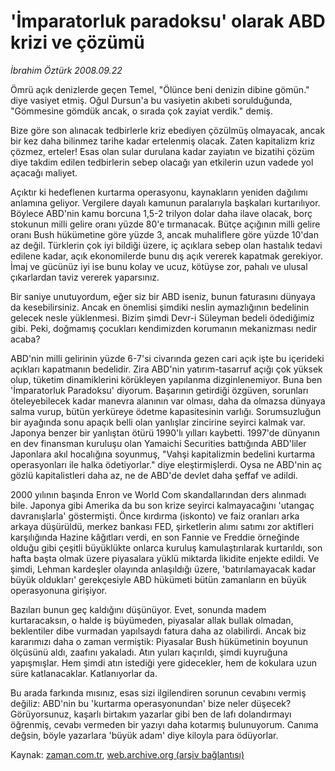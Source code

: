 # 'İmparatorluk paradoksu' olarak ABD krizi ve çözümü

*İbrahim Öztürk 2008.09.22*

<tr><td class="metin" colspan="2" style="padding-top: 20px; padding-left: 5px; padding-right: 10px;">Ömrü açık denizlerde geçen Temel, "Ölünce beni denizin dibine gömün." diye vasiyet etmiş. Oğul Dursun'a bu vasiyetin akıbeti sorulduğunda, "Gömmesine gömdük ancak, o sırada çok zayiat verdik." demiş.</td></tr><tr><td class="metin" colspan="2" style="padding-top: 20px; padding-left: 5px; padding-right: 10px;"><p>Bize göre son alınacak tedbirlerle kriz ebediyen çözülmüş olmayacak, ancak bir kez daha bilinmez tarihe kadar ertelenmiş olacak. Zaten kapitalizm kriz çözmez, erteler! Esas olan sular durulana kadar zayiatın ve bizatihi çözüm diye takdim edilen tedbirlerin sebep olacağı yan etkilerin uzun vadede yol açacağı maliyet. 
<p> Açıktır ki hedeflenen kurtarma operasyonu, kaynakların yeniden dağılımı anlamına geliyor. Vergilere dayalı kamunun paralarıyla başkaları kurtarılıyor. Böylece ABD'nin kamu borcuna 1,5-2 trilyon dolar daha ilave olacak, borç stokunun milli gelire oranı yüzde 80'e tırmanacak. Bütçe açığının milli gelire oranı Bush hükümetine göre yüzde 3, ancak muhaliflere göre yüzde 10'dan az değil. Türklerin çok iyi bildiği üzere, iç açıklara sebep olan hastalık tedavi edilene kadar, açık ekonomilerde bunu dış açık vererek kapatmak gerekiyor. İmaj ve gücünüz iyi ise bunu kolay ve ucuz, kötüyse zor, pahalı ve ulusal çıkarlardan taviz vererek yaparsınız. 
<p> Bir saniye unutuyordum, eğer siz bir ABD iseniz, bunun faturasını dünyaya da kesebilirsiniz. Ancak en önemlisi şimdiki neslin aymazlığının bedelinin gelecek nesle yüklenmesi. Bizim şimdi Devr-i Süleyman bedeli ödediğimiz gibi. Peki, doğmamış çocukları kendimizden korumanın mekanizması nedir acaba? 
<p> ABD'nin milli gelirinin yüzde 6-7'si civarında gezen cari açık işte bu içerideki açıkları kapatmanın bedelidir. Zira ABD'nin yatırım-tasarruf açığı çok yüksek olup, tüketim dinamiklerini körükleyen yapılanma dizginlenemiyor. Buna ben 'İmparatorluk Paradoksu' diyorum. Başarının getirdiği özgüven, sorunları öteleyebilecek kadar manevra alanının var olması, daha da olmazsa dünyaya salma vurup, bütün yerküreye ödetme kapasitesinin varlığı. Sorumsuzluğun bir ayağında sonu apaçık belli olan yanlışlar zincirine seyirci kalmak var. Japonya benzer bir yanlıştan ötürü 1990'lı yılları kaybetti. 1997'de dünyanın en dev finansman kuruluşu olan Yamaichi Securities battığında ABD'liler Japonlara akıl hocalığına soyunmuş, "Vahşi kapitalizmin bedelini kurtarma operasyonları ile halka ödetiyorlar." diye eleştirmişlerdi. Oysa ne ABD'nin aç gözlü kapitalistleri daha az, ne de ABD'de devlet daha şeffaf ve adildi. 
<p> 2000 yılının başında Enron ve World Com skandallarından ders alınmadı bile. Japonya gibi Amerika da bu son krize seyirci kalmayacağını 'utangaç davranışlarla' göstermişti. Önce kırdırma (iskonto) ve faiz oranları arka arkaya düşürüldü, merkez bankası FED, şirketlerin alımı satımı zor aktifleri karşılığında Hazine kâğıtları verdi, en son Fannie ve Freddie örneğinde olduğu gibi çeşitli büyüklükte onlarca kuruluş kamulaştırılarak kurtarıldı, son hafta başta olmak üzere piyasalara yüklü miktarda likidite enjekte edildi. Ve şimdi, Lehman kardeşler olayında anlaşıldığı üzere, 'batırılamayacak kadar büyük oldukları' gerekçesiyle ABD hükümeti bütün zamanların en büyük operasyonuna girişiyor. 
<p> Bazıları bunun geç kaldığını düşünüyor. Evet, sonunda madem kurtaracaksın, o halde iş büyümeden, piyasalar allak bullak olmadan, beklentiler dibe vurmadan yapılsaydı fatura daha az olabilirdi. Ancak biz kararımızı daha o zaman vermiştik: Piyasalar Bush hükümetinin boyunun ölçüsünü aldı, zaafını yakaladı. Atın yuları kaçırıldı, şimdi kuyruğuna yapışmışlar. Hem şimdi atın istediği yere gidecekler, hem de kokulara uzun süre katlanacaklar. Katlanıyorlar da. 
<p> Bu arada farkında mısınız, esas sizi ilgilendiren sorunun cevabını vermiş değiliz: ABD'nin bu 'kurtarma operasyonundan' bize neler düşecek? Görüyorsunuz, kaşarlı birtakım yazarlar gibi ben de lafı dolandırmayı öğrenmiş, cevabı vermeden bir yazıyı daha kotarmış bulunuyorum. Canıma değsin, böyle yazarlara 'büyük adam' diye kiloyla para ödüyorlar.<br/></p></p></p></p></p></p></p></td></tr>

Kaynak: [zaman.com.tr](http://zaman.com.tr/yazar.do?yazino=741159), [web.archive.org (arşiv bağlantısı)](http://web.archive.org/web/20081001182133/http://www.zaman.com.tr:80/yazar.do?yazino=741159)

